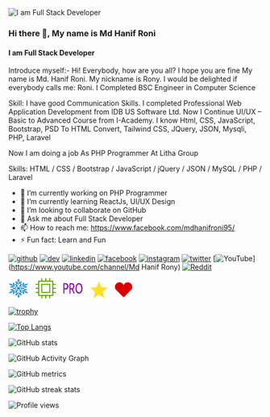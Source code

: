 
![I am Full Stack Developer](https://scontent.fdac11-1.fna.fbcdn.net/v/t39.30808-6/289344804_3297265963924293_3069699109164366660_n.jpg?_nc_cat=108&ccb=1-7&_nc_sid=09cbfe&_nc_ohc=UYdXQVFNxJgAX9qK-f7&tn=Lr2effB1Cfmhd0uj&_nc_ht=scontent.fdac11-1.fna&oh=00_AT8W4rk7S1vybdoAWh7MlMqk84hf1oAr0JiXhItj455I7Q&oe=630EA4AF)

### Hi there 👋, My name is Md Hanif Roni
#### I am Full Stack Developer


Introduce myself:- Hi! Everybody, how are you all? I hope you are fine My name is Md. Hanif Roni. My nickname is Rony. I would be delighted if everybody calls me: Roni. I Completed BSC Engineer in Computer Science

Skill: I have good Communication Skills. I completed Professional Web Application Development from IDB  US Software Ltd. Now I Continue UI/UX – Basic to Advanced Course from I-Academy. I know Html, CSS, JavaScript, Bootstrap, PSD To HTML Convert, Tailwind CSS, JQuery, JSON, Mysqli, PHP, Laravel 

Now I am doing a job As PHP Programmer At Litha Group

Skills: HTML / CSS / Bootstrap  / JavaScript / jQuery / JSON / MySQL / PHP / Laravel

- 🔭 I’m currently working on PHP Programmer 
- 🌱 I’m currently learning ReactJs, UI/UX Design 
- 👯 I’m looking to collaborate on GitHub 
- 💬 Ask me about Full Stack Developer 
- 📫 How to reach me: https://www.facebook.com/mdhanifroni95/ 
- ⚡ Fun fact: Learn and Fun 


[<img src='https://cdn.jsdelivr.net/npm/simple-icons@3.0.1/icons/github.svg' alt='github' height='40'>](https://github.com/https://github.com/mdhanifroni95)  [<img src='https://cdn.jsdelivr.net/npm/simple-icons@3.0.1/icons/dev-dot-to.svg' alt='dev' height='40'>](https://dev.to/mdhanifroni95)  [<img src='https://cdn.jsdelivr.net/npm/simple-icons@3.0.1/icons/linkedin.svg' alt='linkedin' height='40'>](https://www.linkedin.com/in/mdhanifroni95/)  [<img src='https://cdn.jsdelivr.net/npm/simple-icons@3.0.1/icons/facebook.svg' alt='facebook' height='40'>](https://www.facebook.com/mdhanifroni95)  [<img src='https://cdn.jsdelivr.net/npm/simple-icons@3.0.1/icons/instagram.svg' alt='instagram' height='40'>](https://www.instagram.com/mdhanifroni95/)  [<img src='https://cdn.jsdelivr.net/npm/simple-icons@3.0.1/icons/twitter.svg' alt='twitter' height='40'>](https://twitter.com/mdhanifroni95)  [<img src='https://cdn.jsdelivr.net/npm/simple-icons@3.0.1/icons/youtube.svg' alt='YouTube' height='40'>](https://www.youtube.com/channel/Md Hanif Rony)  [<img src='https://cdn.jsdelivr.net/npm/simple-icons@3.0.1/icons/reddit.svg' alt='Reddit' height='40'>](https://www.reddit.com/user/mdhanifroni95)  

<a href='https://archiveprogram.github.com/'><img src='https://raw.githubusercontent.com/acervenky/animated-github-badges/master/assets/acbadge.gif' width='40' height='40'></a> <a href='https://docs.github.com/en/developers'><img src='https://raw.githubusercontent.com/acervenky/animated-github-badges/master/assets/devbadge.gif' width='40' height='40'></a> <a href='https://github.com/pricing'><img src='https://raw.githubusercontent.com/acervenky/animated-github-badges/master/assets/pro.gif' width='40' height='40'></a> <a href='https://stars.github.com/'><img src='https://raw.githubusercontent.com/acervenky/animated-github-badges/master/assets/starbadge.gif' width='35' height='35'></a> <a href='https://docs.github.com/en/github/supporting-the-open-source-community-with-github-sponsors'><img src='https://raw.githubusercontent.com/acervenky/animated-github-badges/master/assets/sponsorbadge.gif' width='35' height='35'></a> 

[![trophy](https://github-profile-trophy.vercel.app/?username=https://github.com/mdhanifroni95)](https://github.com/ryo-ma/github-profile-trophy)

[![Top Langs](https://github-readme-stats.vercel.app/api/top-langs/?username=https://github.com/mdhanifroni95)](https://github.com/anuraghazra/github-readme-stats)

![GitHub stats](https://github-readme-stats.vercel.app/api?username=https://github.com/mdhanifroni95&show_icons=true&count_private=true)  

![GitHub Activity Graph](https://activity-graph.herokuapp.com/graph?username=https://github.com/mdhanifroni95)  

![GitHub metrics](https://metrics.lecoq.io/https://github.com/mdhanifroni95)  

![GitHub streak stats](https://github-readme-streak-stats.herokuapp.com/?user=https://github.com/mdhanifroni95)  

![Profile views](https://gpvc.arturio.dev/https://github.com/mdhanifroni95)  
